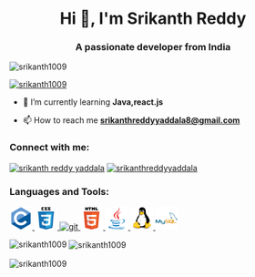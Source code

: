 <h1 align="center">Hi 👋, I'm Srikanth Reddy</h1>
<h3 align="center">A passionate developer from India</h3>

<p align="left"> <img src="https://komarev.com/ghpvc/?username=srikanth1009&label=Profile%20views&color=0e75b6&style=flat" alt="srikanth1009" /> </p>

<p align="left"> <a href="https://github.com/ryo-ma/github-profile-trophy"><img src="https://github-profile-trophy.vercel.app/?username=srikanth1009" alt="srikanth1009" /></a> </p>

- 🌱 I’m currently learning **Java,react.js**

- 📫 How to reach me **srikanthreddyyaddala8@gmail.com**

<h3 align="left">Connect with me:</h3>
<p align="left">
<a href="https://fb.com/srikanth reddy yaddala" target="blank"><img align="center" src="https://raw.githubusercontent.com/rahuldkjain/github-profile-readme-generator/master/src/images/icons/Social/facebook.svg" alt="srikanth reddy yaddala" height="30" width="40" /></a>
<a href="https://instagram.com/srikanthreddyyaddala" target="blank"><img align="center" src="https://raw.githubusercontent.com/rahuldkjain/github-profile-readme-generator/master/src/images/icons/Social/instagram.svg" alt="srikanthreddyyaddala" height="30" width="40" /></a>
</p>

<h3 align="left">Languages and Tools:</h3>
<p align="left"> <a href="https://www.cprogramming.com/" target="_blank" rel="noreferrer"> <img src="https://raw.githubusercontent.com/devicons/devicon/master/icons/c/c-original.svg" alt="c" width="40" height="40"/> </a> <a href="https://www.w3schools.com/css/" target="_blank" rel="noreferrer"> <img src="https://raw.githubusercontent.com/devicons/devicon/master/icons/css3/css3-original-wordmark.svg" alt="css3" width="40" height="40"/> </a> <a href="https://git-scm.com/" target="_blank" rel="noreferrer"> <img src="https://www.vectorlogo.zone/logos/git-scm/git-scm-icon.svg" alt="git" width="40" height="40"/> </a> <a href="https://www.w3.org/html/" target="_blank" rel="noreferrer"> <img src="https://raw.githubusercontent.com/devicons/devicon/master/icons/html5/html5-original-wordmark.svg" alt="html5" width="40" height="40"/> </a> <a href="https://www.java.com" target="_blank" rel="noreferrer"> <img src="https://raw.githubusercontent.com/devicons/devicon/master/icons/java/java-original.svg" alt="java" width="40" height="40"/> </a> <a href="https://www.linux.org/" target="_blank" rel="noreferrer"> <img src="https://raw.githubusercontent.com/devicons/devicon/master/icons/linux/linux-original.svg" alt="linux" width="40" height="40"/> </a> <a href="https://www.mysql.com/" target="_blank" rel="noreferrer"> <img src="https://raw.githubusercontent.com/devicons/devicon/master/icons/mysql/mysql-original-wordmark.svg" alt="mysql" width="40" height="40"/> </a> </p>

<p><img align="left" src="https://github-readme-stats.vercel.app/api/top-langs?username=srikanth1009&show_icons=true&locale=en&layout=compact" alt="srikanth1009" /></p>

<p>&nbsp;<img align="center" src="https://github-readme-stats.vercel.app/api?username=srikanth1009&show_icons=true&locale=en" alt="srikanth1009" /></p>

<p><img align="center" src="https://github-readme-streak-stats.herokuapp.com/?user=srikanth1009&" alt="srikanth1009" /></p>

